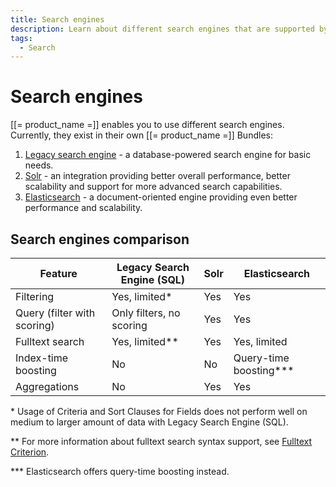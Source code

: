 ```yaml
---
title: Search engines
description: Learn about different search engines that are supported by Ibexa DXP.
tags:
  - Search
---
```


# Search engines

[[= product_name =]] enables you to use different search engines.
Currently, they exist in their own [[= product_name =]] Bundles:

1.  [Legacy search engine](legacy_search_overview.md) - a database-powered search engine for basic needs.
1.  [Solr](solr_overview.md) - an integration providing better overall performance, better scalability and support for more advanced search capabilities.
1.  [Elasticsearch](elastic_search_overview.md) - a document-oriented engine providing even better performance and scalability.

## Search engines comparison

| Feature | Legacy Search Engine (SQL) | Solr | Elasticsearch |
| --- | --- | --- | --- |
| Filtering | Yes, limited\* | Yes | Yes |
| Query (filter with scoring) | Only filters, no scoring | Yes | Yes |
| Fulltext search | Yes, limited\*\* | Yes | Yes, limited |
| Index-time boosting | No | No | Query-time boosting\*\*\* |
| Aggregations | No | Yes | Yes |

\* Usage of Criteria and Sort Clauses for Fields does not perform well on medium to larger 
amount of data with Legacy Search Engine (SQL).

\*\* For more information about fulltext search syntax support, see [Fulltext Criterion](fulltext_criterion.md).

\*\*\* Elasticsearch offers query-time boosting instead.
